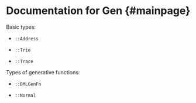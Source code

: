 # Documentation for Gen                             {#mainpage}

Basic types:

- `::Address`

- `::Trie`

- `::Trace`

Types of generative functions:

- `::DMLGenFn`

- `::Normal`
